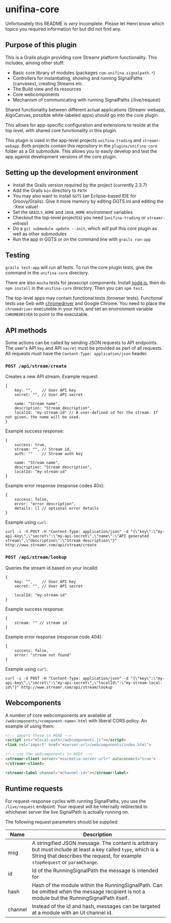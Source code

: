 # unifina-core

Unfortunately this README is *very* incomplete. Please let Henri know which topics you required information for but did not find any.

## Purpose of this plugin

This is a Grails plugin providing core Streamr platform functionality. This includes, among other stuff:

- Basic core library of modules (packages `com.unifina.signalpath.*`)
- Controllers for instantiating, showing and running SignalPaths (canvases), creating Streams etc.
- The Build view and its resources
- Core webcomponents
- Mechanism of communicating with running SignalPaths (/live/request)

Shared functionality between different actual applications (Streamr webapp, AlgoCanvas, possible white-labeled apps) should go into the core plugin.

This allows for app-specific configuration and extensions to reside at the top level, with shared core functionality in this plugin.

This plugin is used in the app-level projects `unifina-trading` and `streamr-webapp`. Both projects contain this repository in the `plugins/unifina-core` folder as a Git submodule. This allows you to easily develop and test the app against development versions of the core plugin.

## Setting up the development environment

- Install the Grails version required by the project (currently 2.3.7)
- Add the Grails `bin` directory to `PATH`
- You may also want to install `GGTS` (an Eclipse-based IDE for Groovy/Grails). Give it more memory by editing GGTS.ini and editing the -Xmx value!
- Set the `GRAILS_HOME` and `JAVA_HOME` environment variables
- Checkout the top-level project(s) you need (`unifina-trading` or `streamr-webapp`)
- Do a `git submodule update --init`, which will pull this core plugin as well as other submodules
- Run the app in GGTS or on the command line with `grails run-app`

## Testing

`grails test-app` will run all tests. To run the core plugin tests, give the command in the `unifina-core` directory.

There are also `mocha` tests for javascript components. Install <a href="https://nodejs.org/">node.js</a>, then do `npm install` in the `unifina-core` directory. Then you can `npm test`.

The top-level apps may contain functional tests (browser tests). Functional tests use Geb with <a href="https://code.google.com/p/selenium/wiki/ChromeDriver">chromedriver</a> and Google Chrome. You need to place the `chromedriver` executeble in your `PATH`, and set an environment variable `CHROMEDRIVER` to point to the executable.

## API methods

Some actions can be called by sending JSON requests to API endpoints. The user's API `key` and API `secret` must be provided as part of all requests. All requests must have the `Content-Type: application/json` header.

### ``POST /api/stream/create``

Creates a new API stream. Example request:

```
{
	key: "", 	// User API key
	secret: "", // User API secret

	name: "Stream name",
	description: "Stream description",
	localId: "my-stream-id" // A user-defined id for the stream. If not given, the name will be used.
}
```

Example success response:

```
{
	success: true,
	stream: "", // Stream id,
	auth: "" 	// Stream auth key

	name: "Stream name",
	description: "Stream description",
	localId: "my-stream-id"
}
```

Example error response (response codes 40x):

```
{
	success: false,
	error: "error description",
	details: [] // optional error details
}
```

Example using `curl`:

`curl -i -X POST -H "Content-Type: application/json" -d "{\"key\":\"my-api-key\",\"secret\":\"my-api-secret\",\"name\":\"API generated stream\",\"description\":\"Stream description\"}" http://www.streamr.com/api/stream/create`


### ``POST /api/stream/lookup``

Queries the stream id based on your localId:

```
{
	key: "", 	// User API key
	secret: "", // User API secret

	localId: "my-stream-id"
}
```

Example success response:

```
{
	stream: "" // stream id
}
```

Example error response (response code 404):

```
{
	success: false,
	error: "stream not found"
}
```

Example using `curl`:

`curl -i -X POST -H "Content-Type: application/json" -d "{\"key\":\"my-api-key\",\"secret\":\"my-api-secret\",\"localId\":\"my-stream-local-id\"}" http://www.streamr.com/api/stream/lookup`


## Webcomponents

A number of core webcomponents are available at `/webcomponents/<component-name>.html` with liberal CORS policy. An example of using them:

```html
<!-- import these in HEAD -->
<script src="<local-path>/webcomponents.js"></script>
<link rel="import" href="<server-url>/webcomponents/index.html">

<!-- use the webcomponents in BODY -->
<streamr-client server="<socketio-server-url>" autoconnect="true">
</streamr-client>

<streamr-label channel="<channel-id>"></streamr-label>
```

## Runtime requests

For request-response cycles with running SignalPaths, you use the `/live/request` endpoint. Your request will be internally redirected to whichever server the live SignalPath is actually running on.

The following request parameters should be supplied:

Name 	| Description
--- 	| ---
msg		| A stringified JSON message. The content is arbitrary but must include at least a key called `type`, which is a String that describes the request, for example `stopRequest` or `paramChange`.
id 		| Id of the RunningSignalPath the message is intended for
hash	| Hash of the module within the RunningSignalPath. Can be omitted when the message recipient is not a module but the RunningSignalPath itself.
channel | Instead of the id and hash, messages can be targeted at a module with an UI channel id.

